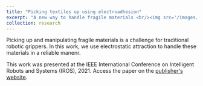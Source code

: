 ```yaml
---
title: "Picking textiles up using electroadhesion"
excerpt: "A new way to handle fragile materials <br/><img src='/images/projectImages/EAPaper_500x328.PNG'>"
collection: research
---
```


Picking up and manipulating fragile materials is a challenge for traditional robotic grippers. In this work, we use electrostatic attraction to handle these materials in a reliable manenr.

This work was presented at the IEEE International Conference on Intelligent Robots and Systems (IROS), 2021. Access the paper on the [publisher's website](https://ieeexplore.ieee.org/document/9636095).
